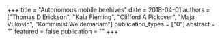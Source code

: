 +++
title = "Autonomous mobile beehives"
date = 2018-04-01
authors = ["Thomas D Erickson", "Kala Fleming", "Clifford A Pickover", "Maja Vukovic", "Komminist Weldemariam"]
publication_types = ["0"]
abstract = ""
featured = false
publication = ""
+++

